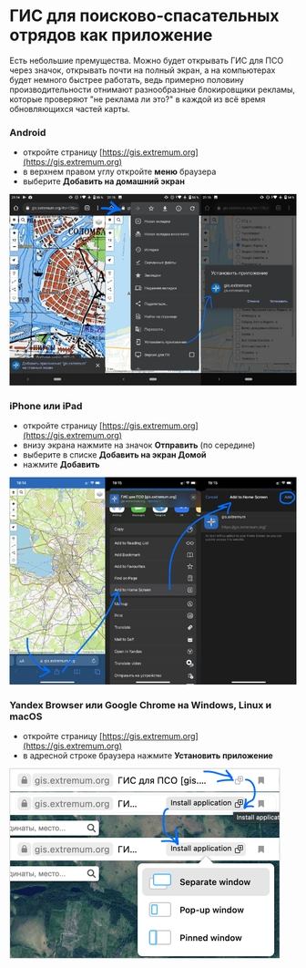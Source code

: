 # ГИС для поисково-спасательных отрядов как приложение
Есть небольшие премущества. Можно будет открывать ГИС для ПСО через значок, открывать почти на полный экран, а на компьютерах будет немного быстрее работать, ведь примерно половину производительности отнимают разнообразные блокировщики рекламы, которые проверяют "не реклама ли это?" в каждой из всё время обновляющихся частей карты.

### Android
- откройте страницу [https://gis.extremum.org](https://gis.extremum.org)
- в верхнем правом углу откройте **меню** браузера
- выберите **Добавить на домашний экран**  
<picture>
    <img src="images/ui-app-android.png">
</picture>

### iPhone или iPad
- откройте страницу [https://gis.extremum.org](https://gis.extremum.org)
- внизу экрана нажмите на значок **Отправить** (по середине)
- выберите в списке **Добавить на экран Домой**
- нажмите **Добавить**
<picture>
    <img src="images/ui-app-ios.png">
</picture>

### Yandex Browser или Google Chrome на Windows, Linux и macOS
- откройте страницу [https://gis.extremum.org](https://gis.extremum.org)
- в адресной строке браузера нажмите **Установить приложение**
<picture>
    <img src="images/ui-app-yawouser.png">
</picture>
